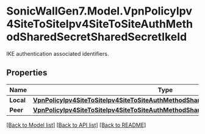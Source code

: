 # SonicWallGen7.Model.VpnPolicyIpv4SiteToSiteIpv4SiteToSiteAuthMethodSharedSecretSharedSecretIkeId
IKE authentication associated identifiers.

## Properties

Name | Type | Description | Notes
------------ | ------------- | ------------- | -------------
**Local** | [**VpnPolicyIpv4SiteToSiteIpv4SiteToSiteAuthMethodSharedSecretSharedSecretIkeIdLocal**](VpnPolicyIpv4SiteToSiteIpv4SiteToSiteAuthMethodSharedSecretSharedSecretIkeIdLocal.md) |  | [optional] 
**Peer** | [**VpnPolicyIpv4SiteToSiteIpv4SiteToSiteAuthMethodSharedSecretSharedSecretIkeIdPeer**](VpnPolicyIpv4SiteToSiteIpv4SiteToSiteAuthMethodSharedSecretSharedSecretIkeIdPeer.md) |  | [optional] 

[[Back to Model list]](../README.md#documentation-for-models) [[Back to API list]](../README.md#documentation-for-api-endpoints) [[Back to README]](../README.md)

